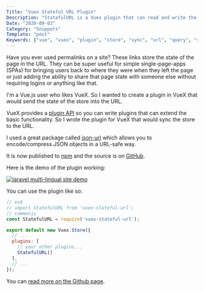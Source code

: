 ```yaml
---
Title: "Vuex Stateful URL Plugin"
Description: "StatefulURL is a Vuex plugin that can read and write the state from a query string"
Date: "2020-09-03"
Category: "Snippets"
Template: "post"
Keywords: ["vue", "vuex", "plugin", "store", "sync", "url", "query", "string"]
---
```


Have you ever used permalinks on a site? These links store the state of the page in the URL. They can be super useful for simple single-page-apps (SPAs) for bringing users back to where they were when they left the page or just adding the ability to share that page state with someone else without requiring logins or anything like that.

I'm a Vue.js user who likes VueX. So I wanted to create a plugin in VueX that would send the state of the store into the URL.

VueX provides a [plugin API](https://vuex.vuejs.org/guide/plugins.html) so you can write plugins that can extend the basic functionality. So I wrote the plugin for VueX that would sync the store to the URL.

I used a great package called [json-url](https://github.com/masotime/json-url) which allows you to encode/compress JSON objects in a URL-safe way.

It is now published to [npm](https://www.npmjs.com/package/vuex-stateful-url) and the source is on [GitHub](https://github.com/james2doyle/vuex-stateful-url).

Here is the demo of the plugin working:

<div class="center">
  <a href="/images/vuex-stateful-url.gif" target="_blank" title="vuex stateful url demo"><img alt="laravel multi-lingual site demo" src="/images/vuex-stateful-url.gif"></a>
</div>

You can use the plugin like so:

```js
// es6
// import StatefulURL from 'vuex-stateful-url';
// commonjs
const StatefulURL = require('vuex-stateful-url');

export default new Vuex.Store({
  // ...
  plugins: [
    // your other plugins...
    StatefulURL()
  ],
  // ...
});
```

You can [read more on the Github page](https://github.com/james2doyle/vuex-crosstab).
